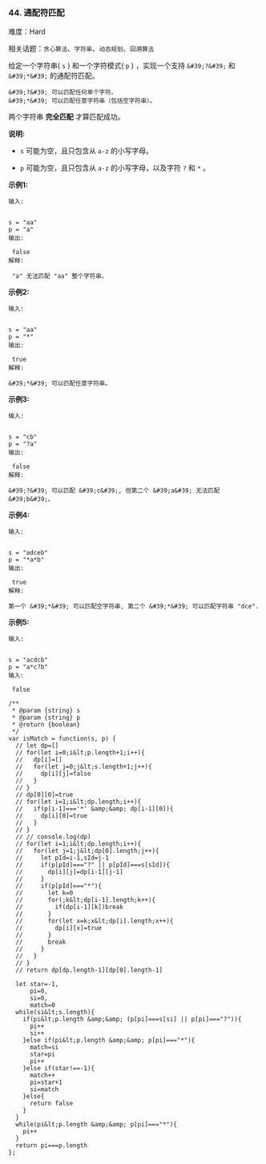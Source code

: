 ### 44. 通配符匹配

难度：Hard

相关话题：`贪心算法`、`字符串`、`动态规划`、`回溯算法`

给定一个字符串( `s` ) 和一个字符模式( `p` ) ，实现一个支持 `&#39;?&#39;` 和 `&#39;*&#39;` 的通配符匹配。





```
&#39;?&#39; 可以匹配任何单个字符。
&#39;*&#39; 可以匹配任意字符串（包括空字符串）。

```

两个字符串 **完全匹配** 才算匹配成功。



 **说明:** 





*  `s` 可能为空，且只包含从 `a-z` 的小写字母。

*  `p` 可能为空，且只包含从 `a-z` 的小写字母，以及字符 `?` 和 `*` 。





 **示例1:** 





```
输入:


s = "aa"
p = "a"
输出:

 false
解释:

 "a" 无法匹配 "aa" 整个字符串。
```

 **示例2:** 





```
输入:


s = "aa"
p = "*"
输出:

 true
解释:

&#39;*&#39; 可以匹配任意字符串。

```

 **示例3:** 





```
输入:


s = "cb"
p = "?a"
输出:

 false
解释:

&#39;?&#39; 可以匹配 &#39;c&#39;, 但第二个 &#39;a&#39; 无法匹配 &#39;b&#39;。

```

 **示例4:** 





```
输入:


s = "adceb"
p = "*a*b"
输出:

 true
解释:

第一个 &#39;*&#39; 可以匹配空字符串, 第二个 &#39;*&#39; 可以匹配字符串 "dce".

```

 **示例5:** 





```
输入:


s = "acdcb"
p = "a*c?b"
输入:

 false
```


```
/**
 * @param {string} s
 * @param {string} p
 * @return {boolean}
 */
var isMatch = function(s, p) {
  // let dp=[]
  // for(let i=0;i&lt;p.length+1;i++){
  //   dp[i]=[]
  //   for(let j=0;j&lt;s.length+1;j++){
  //     dp[i][j]=false
  //   }
  // }
  // dp[0][0]=true
  // for(let i=1;i&lt;dp.length;i++){
  //   if(p[i-1]==='*' &amp;&amp; dp[i-1][0]){
  //     dp[i][0]=true
  //   }
  // }
  // // console.log(dp)
  // for(let i=1;i&lt;dp.length;i++){
  //   for(let j=1;j&lt;dp[0].length;j++){
  //     let pId=i-1,sId=j-1
  //     if(p[pId]==="?" || p[pId]===s[sId]){
  //       dp[i][j]=dp[i-1][j-1]
  //     }
  //     if(p[pId]==="*"){
  //       let k=0
  //       for(;k&lt;dp[i-1].length;k++){
  //         if(dp[i-1][k])break
  //       }
  //       for(let x=k;x&lt;dp[i].length;x++){
  //         dp[i][x]=true
  //       }
  //       break
  //     }
  //   }
  // }
  // return dp[dp.length-1][dp[0].length-1]
  
  let star=-1,
      pi=0,
      si=0,
      match=0
  while(si&lt;s.length){
    if(pi&lt;p.length &amp;&amp; (p[pi]===s[si] || p[pi]==="?")){
      pi++
      si++
    }else if(pi&lt;p.length &amp;&amp; p[pi]==="*"){
      match=si
      star=pi
      pi++
    }else if(star!==-1){
      match++
      pi=star+1
      si=match
    }else{
      return false
    }
  }
  while(pi&lt;p.length &amp;&amp; p[pi]==="*"){
    pi++
  }
  return pi===p.length
};



```
